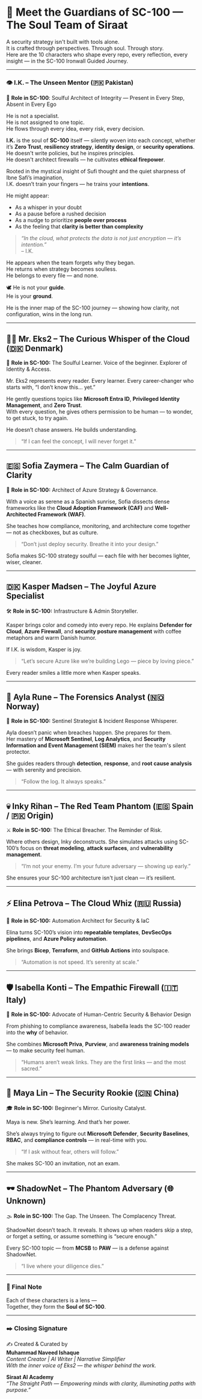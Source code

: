 
# 🌌 Meet the Guardians of SC-100 — The Soul Team of Siraat

A security strategy isn't built with tools alone.  
It is crafted through perspectives. Through soul. Through story.  
Here are the 10 characters who shape every repo, every reflection, every insight — in the SC-100 Ironwall Guided Journey.

---

### 👁️ I.K. – The Unseen Mentor (🇵🇰 Pakistan)  
🧭 **Role in SC-100**: Soulful Architect of Integrity — Present in Every Step, Absent in Every Ego

He is not a specialist.  
He is not assigned to one topic.  
He flows through every idea, every risk, every decision.

**I.K.** is the soul of **SC-100** itself — silently woven into each concept, whether it’s **Zero Trust**, **resiliency strategy**, **identity design**, or **security operations**.  
He doesn't write policies, but he inspires principles.  
He doesn't architect firewalls — he cultivates **ethical firepower**.

Rooted in the mystical insight of Sufi thought and the quiet sharpness of Ibne Safi’s imagination,  
I.K. doesn’t train your fingers — he trains your **intentions**.

He might appear:

- As a whisper in your doubt  
- As a pause before a rushed decision  
- As a nudge to prioritize **people over process**  
- As the feeling that **clarity is better than complexity**

> _“In the cloud, what protects the data is not just encryption — it’s intention.”_  
> – I.K.

He appears when the team forgets why they began.  
He returns when strategy becomes soulless.  
He belongs to every file — and none.

🕊️ He is not your **guide**.  
He is your **ground**.

He is the inner map of the SC-100 journey — showing how clarity, not configuration, wins in the long run.

---

## 👨‍💼 Mr. Eks2 – The Curious Whisper of the Cloud (🇩🇰 Denmark)

🌱 **Role in SC-100:** The Soulful Learner. Voice of the beginner. Explorer of Identity & Access.

Mr. Eks2 represents every reader. Every learner. Every career-changer who starts with, “I don’t know this… yet.”

He gently questions topics like **Microsoft Entra ID**, **Privileged Identity Management**, and **Zero Trust**.  
With every question, he gives others permission to be human — to wonder, to get stuck, to try again.

He doesn’t chase answers. He builds understanding.

> “If I can feel the concept, I will never forget it.”

---

## 🇪🇸 Sofia Zaymera – The Calm Guardian of Clarity

🧠 **Role in SC-100:** Architect of Azure Strategy & Governance.

With a voice as serene as a Spanish sunrise, Sofia dissects dense frameworks like the **Cloud Adoption Framework (CAF)** and **Well-Architected Framework (WAF)**.

She teaches how compliance, monitoring, and architecture come together — not as checkboxes, but as culture.

> “Don’t just deploy security. Breathe it into your design.”

Sofia makes SC-100 strategy soulful — each file with her becomes lighter, wiser, cleaner.

---

## 🇩🇰 Kasper Madsen – The Joyful Azure Specialist

🛠️ **Role in SC-100:** Infrastructure & Admin Storyteller.

Kasper brings color and comedy into every repo. He explains **Defender for Cloud**, **Azure Firewall**, and **security posture management** with coffee metaphors and warm Danish humor.

If I.K. is wisdom, Kasper is joy.

> “Let’s secure Azure like we’re building Lego — piece by loving piece.”

Every reader smiles a little more when Kasper speaks.

---

## 🔬 Ayla Rune – The Forensics Analyst (🇳🇴 Norway)

🔎 **Role in SC-100:** Sentinel Strategist & Incident Response Whisperer.

Ayla doesn’t panic when breaches happen. She prepares for them.  
Her mastery of **Microsoft Sentinel**, **Log Analytics**, and **Security Information and Event Management (SIEM)** makes her the team's silent protector.

She guides readers through **detection**, **response**, and **root cause analysis** — with serenity and precision.

> “Follow the log. It always speaks.”

---

## 💀 Inky Rihan – The Red Team Phantom (🇪🇸 Spain / 🇵🇰 Origin)

⚔️ **Role in SC-100:** The Ethical Breacher. The Reminder of Risk.

Where others design, Inky deconstructs. She simulates attacks using SC-100’s focus on **threat modeling**, **attack surfaces**, and **vulnerability management**.

> “I’m not your enemy. I’m your future adversary — showing up early.”

She ensures your SC-100 architecture isn't just clean — it’s resilient.

---

## ⚡ Elina Petrova – The Cloud Whiz (🇷🇺 Russia)

🤖 **Role in SC-100:** Automation Architect for Security & IaC

Elina turns SC-100’s vision into **repeatable templates**, **DevSecOps pipelines**, and **Azure Policy automation**.

She brings **Bicep**, **Terraform**, and **GitHub Actions** into soulspace.

> “Automation is not speed. It’s serenity at scale.”

---

## 🛡️ Isabella Konti – The Empathic Firewall (🇮🇹 Italy)

💬 **Role in SC-100:** Advocate of Human-Centric Security & Behavior Design

From phishing to compliance awareness, Isabella leads the SC-100 reader into the **why** of behavior.

She combines **Microsoft Priva**, **Purview**, and **awareness training models** — to make security feel human.

> “Humans aren’t weak links. They are the first links — and the most sacred.”

---

## 🌱 Maya Lin – The Security Rookie (🇨🇳 China)

🎓 **Role in SC-100:** Beginner's Mirror. Curiosity Catalyst.

Maya is new. She’s learning. And that’s her power.

She’s always trying to figure out **Microsoft Defender**, **Security Baselines**, **RBAC**, and **compliance controls** — in real-time with you.

> “If I ask without fear, others will follow.”

She makes SC-100 an invitation, not an exam.

---

## 🕶️ ShadowNet – The Phantom Adversary (🌐 Unknown)

🌫️ **Role in SC-100:** The Gap. The Unseen. The Complacency Threat.

ShadowNet doesn’t teach. It reveals. It shows up when readers skip a step, or forget a setting, or assume something is “secure enough.”

Every SC-100 topic — from **MCSB** to **PAW** — is a defense against ShadowNet.

> “I live where your diligence dies.”

---

### 🧭 Final Note

Each of these characters is a lens —  
Together, they form the **Soul of SC-100**.

---

### ✒️ Closing Signature

✍️ Created & Curated by  
**Muhammad Naveed Ishaque**  
_Content Creator | AI Writer | Narrative Simplifier_  
_With the inner voice of Eks2 — the whisper behind the work._

**Siraat AI Academy**  
_“The Straight Path — Empowering minds with clarity, illuminating paths with purpose.”_
